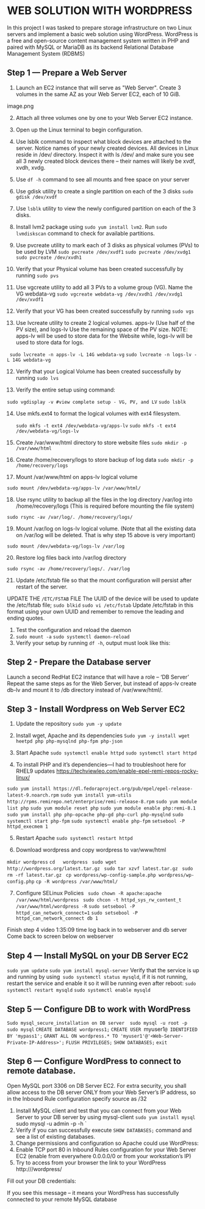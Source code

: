 # WEB SOLUTION WITH WORDPRESS 

In this project I was tasked to prepare storage infrastructure on two Linux servers and implement a basic web solution using WordPress. WordPress is a free and open-source content management system written in PHP and paired with MySQL or MariaDB as its backend Relational Database Management System (RDBMS)

## Step 1 — Prepare a Web Server
1. Launch an EC2 instance that will serve as "Web Server". Create 3 volumes   in the same AZ as your Web Server EC2, each of 10 GiB.


image.png
 

2.	Attach all three volumes one by one to your Web Server EC2 instance.

 

2.	Open up the Linux terminal to begin configuration.
3.	Use lsblk command to inspect what block devices are attached to the server. Notice names of your newly created devices. All devices in Linux reside in /dev/ directory. Inspect it with ls /dev/ and make sure you see all 3 newly created block devices there – their names will likely be xvdf, xvdh, xvdg.


 

 

4.	Use `df -h` command to see all mounts and free space on your server
5.	Use gdisk utility to create a single partition on each of the 3 disks
`sudo gdisk /dev/xvdf`

 












5.	Use `lsblk` utility to view the newly configured partition on each of the 3 disks.

 
6.	Install lvm2 package using `sudo yum install lvm2`. Run `sudo lvmdiskscan` command to check for available partitions.

 


 

7.	Use pvcreate utility to mark each of 3 disks as physical volumes (PVs) to be used by LVM
`sudo pvcreate /dev/xvdf1`
`sudo pvcreate /dev/xvdg1`
`sudo pvcreate /dev/xvdh1`

 





8.	Verify that your Physical volume has been created successfully by running `sudo pvs`

 

9.	Use vgcreate utility to add all 3 PVs to a volume group (VG). Name the VG webdata-vg
    `sudo vgcreate webdata-vg /dev/xvdh1 /dev/xvdg1 /dev/xvdf1`
10.	Verify that your VG has been created successfully by running `sudo vgs`

 
11.	Use lvcreate utility to create 2 logical volumes. apps-lv (Use half of the PV size), and logs-lv Use the remaining space of the PV size. NOTE: apps-lv will be used to store data for the Website while, logs-lv will be used to store data for logs.

` sudo lvcreate -n apps-lv -L 14G webdata-vg`
      `sudo lvcreate -n logs-lv -L 14G webdata-vg`

12.	Verify that your Logical Volume has been created successfully by running `sudo lvs`

 

13.	Verify the entire setup using command:

   `sudo vgdisplay -v #view complete setup - VG, PV, and LV`
   `sudo lsblk`

14.	Use mkfs.ext4 to format the logical volumes with ext4 filesystem.

    `sudo mkfs -t ext4 /dev/webdata-vg/apps-lv`
    `sudo mkfs -t ext4 /dev/webdata-vg/logs-lv`


 
15.	Create /var/www/html directory to store website files
`sudo mkdir -p /var/www/html`

16.	Create /home/recovery/logs to store backup of log data
`sudo mkdir -p /home/recovery/logs`

17.	Mount /var/www/html on apps-lv logical volume

`sudo mount /dev/webdata-vg/apps-lv /var/www/html/`

 
 
18.	Use rsync utility to backup all the files in the log directory /var/log into /home/recovery/logs (This is required before mounting the file system)

`sudo rsync -av /var/log/. /home/recovery/logs/`

19.	Mount /var/log on logs-lv logical volume. (Note that all the existing data on /var/log will be deleted. That is why step 15 above is very
important)

`sudo mount /dev/webdata-vg/logs-lv /var/log`

20.	Restore log files back into /var/log directory

`sudo rsync -av /home/recovery/logs/. /var/log`

21.	Update /etc/fstab file so that the mount configuration will persist after restart of the server.

UPDATE THE `/ETC/FSTAB` FILE
The UUID of the device will be used to update the /etc/fstab file;
     `sudo blkid`
          `sudo vi /etc/fstab`
Update /etc/fstab in this format using your own UUID and remember to remove the leading and ending quotes.

 

1.	Test the configuration and reload the daemon
2.	 `sudo mount -a`
`sudo systemctl daemon-reload`
3.	Verify your setup by running `df -h`, output must look like this:

 

## Step 2 - Prepare the Database server
Launch a second RedHat EC2 instance that will have a role – ‘DB Server’
Repeat the same steps as for the Web Server, but instead of apps-lv create db-lv and mount it to /db directory instead of /var/www/html/.
 

 


## Step 3 - Install Wordpress on Web Server EC2
1.	Update the repository `sudo yum -y update`
2.	Install wget, Apache and its dependencies
`Sudo yum -y install wget heetpd php php-mysqlnd php-fpm php-json`
3.	Start Apache
	`sudo systemctl enable httpd`
   `sudo systemctl start httpd`

 
4.	To install PHP and it’s dependencies—I had to troubleshoot here for RHEL9 updates https://techviewleo.com/enable-epel-remi-repos-rocky-linux/ 

`sudo yum install https://dl.fedoraproject.org/pub/epel/epel-release-latest-9.noarch.rpm`
`sudo yum install yum-utils http://rpms.remirepo.net/enterprise/remi-release-8.rpm`
`sudo yum module list php`
`sudo yum module reset php`
     `sudo yum module enable php:remi-8.1`
`sudo yum install php php-opcache php-gd php-curl php-mysqlnd`
`sudo systemctl start php-fpm`
     `sudo systemctl enable php-fpm`
     `setsebool -P httpd_execmem 1`

5.	Restart Apache
`sudo systemctl restart httpd`

6.	Download wordpress and copy wordpress to var/www/html

`mkdir wordpress`
  `cd   wordpress`
 ` sudo wget http://wordpress.org/latest.tar.gz`
 ` sudo tar xzvf latest.tar.gz`
 ` sudo rm -rf latest.tar.gz`
 ` cp wordpress/wp-config-sample.php wordpress/wp-config.php`
  `cp -R wordpress /var/www/html/`

7.	Configure SELinux Policies
       ` sudo chown -R apache:apache /var/www/html/wordpress`
       ` sudo chcon -t httpd_sys_rw_content_t /var/www/html/wordpress -R`
       `sudo setsebool -P httpd_can_network_connect=1`
       `sudo setsebool -P httpd_can_network_connect db 1`

 

 
 

 
 


Finish step 4 video 1:35:09 time  log back in to webserver and db server
Come back to screen below on webserver
 
## Step 4 — Install MySQL on your DB Server EC2
  `sudo yum update`
  `sudo yum install mysql-server`
Verify that the service is up and running by using` sudo systemctl status mysqld`, if it is not running, restart the service and enable it so it will be running even after reboot:
 `sudo systemctl restart mysqld`
 `sudo systemctl enable mysqld`

 
## Step 5 — Configure DB to work with WordPress

`Sudo mysql_secure_installation on DB server  sudo mysql -u root -p`
`sudo mysql`
`CREATE DATABASE wordpress1;`
`CREATE USER `myuser1`@`<Web-Server-Private-IP-Address>` IDENTIFIED BY 'mypass1';`
`GRANT ALL ON wordpress.* TO 'myuser1'@'<Web-Server-Private-IP-Address>';`
`FLUSH PRIVILEGES;`
`SHOW DATABASES;`
`exit`



 
 
 

## Step 6 — Configure WordPress to connect to remote database.

Open MySQL port 3306 on DB Server EC2. For extra security, you shall allow access to the DB server ONLY from your Web Server’s IP address, so in the Inbound Rule configuration specify source as /32

 

1.	Install MySQL client and test that you can connect from your Web Server to your DB server by using mysql-client
`sudo yum install mysql
           `sudo mysql -u admin -p -h <DB-Server-Private-IP-address>`
2.	Verify if you can successfully execute `SHOW DATABASES;` command and see a list of existing databases.
3.	Change permissions and configuration so Apache could use WordPress:
4.	Enable TCP port 80 in Inbound Rules configuration for your Web Server EC2 (enable from everywhere 0.0.0.0/0 or from your workstation’s IP)
5.	Try to access from your browser the link to your WordPress http://<Web-Server-Public-IP-Address>/wordpress/
 

Fill out your DB credentials:
 

If you see this message – it means your WordPress has successfully connected to your remote MySQL database
 

 
